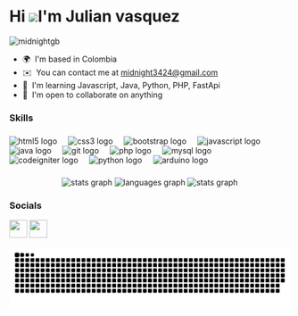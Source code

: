 Hi ![](https://user-images.githubusercontent.com/18350557/176309783-0785949b-9127-417c-8b55-ab5a4333674e.gif)I'm Julian vasquez
======================================================================================================================================
<p align="left"> <img src="https://komarev.com/ghpvc/?username=midnightgb&label=Profile%20views&color=0e75b6&style=flat" alt="midnightgb" /> </p>


* 🌍  I'm based in Colombia
* ✉️  You can contact me at [midnight3424@gmail.com](mailto:midnight3424@gmail.com)
* 🧠  I'm learning Javascript, Java, Python, PHP, FastApi
* 🤝  I'm open to collaborate on anything

### Skills
###

<div align="left">
  <img src="https://cdn.jsdelivr.net/gh/devicons/devicon/icons/html5/html5-original.svg" height="40" alt="html5 logo"  />
  <img width="12" />
  <img src="https://cdn.jsdelivr.net/gh/devicons/devicon/icons/css3/css3-original.svg" height="40" alt="css3 logo"  />
  <img width="12" />
  <img src="https://cdn.jsdelivr.net/gh/devicons/devicon/icons/bootstrap/bootstrap-original.svg" height="40" alt="bootstrap logo"  />
  <img width="12" />
  <img src="https://cdn.jsdelivr.net/gh/devicons/devicon/icons/javascript/javascript-original.svg" height="40" alt="javascript logo"  />
  <img width="12" />
  <img src="https://cdn.jsdelivr.net/gh/devicons/devicon/icons/java/java-original.svg" height="40" alt="java logo"  />
  <img width="12" />
  <img src="https://cdn.simpleicons.org/git/F05032" height="40" alt="git logo"  />
  <img width="12" />
  <img src="https://cdn.simpleicons.org/php/777BB4" height="40" alt="php logo"  />
  <img width="12" />
  <img src="https://cdn.jsdelivr.net/gh/devicons/devicon/icons/mysql/mysql-original.svg" height="40" alt="mysql logo"  />
  <img width="12" />
  <img src="https://cdn.simpleicons.org/codeigniter/EF4223" height="40" alt="codeigniter logo"  />
  <img width="12" />
  <img src="https://cdn.jsdelivr.net/gh/devicons/devicon/icons/python/python-original.svg" height="40" alt="python logo"  />
  <img width="12" />
  <img src="https://cdn.simpleicons.org/arduino/00979D" height="40" alt="arduino logo"  />
</div>

###

<div align="center">
  <img src="https://readme-stats-two-pi.vercel.app/api?username=midnightgb&show_icons=true&include_all_commits=true&hide_border=true&theme=dark&locale=en&hide_border=false&order=1&count_private=true" height="150" alt="stats graph"  />
  <img src="https://readme-stats-two-pi.vercel.app/api/top-langs?username=midnightgb&locale=en&hide_title=false&layout=compact&card_width=320&langs_count=6&theme=dark&hide_border=false&order=2&exclude_repo=AssistantPractice,readme-stats" height="150" alt="languages graph"  />
   <img src="https://github-readme-stats.vercel.app/api/wakatime?username=midnightgb&theme=dark&langs_count=5" height="150" alt="stats graph"/>
</div>

###

### Socials

<p align="left"> 
  <a href="#" rel="noreferrer"><img src="https://raw.githubusercontent.com/danielcranney/readme-generator/main/public/icons/socials/github.svg" width="32" height="32" /></a> 
  <a href="https://www.twitch.tv/midnight_gb" target="_blank" rel="noreferrer"><img src="https://raw.githubusercontent.com/danielcranney/readme-generator/main/public/icons/socials/twitch.svg" width="32" height="32" /></a></p>

  <img src="https://raw.githubusercontent.com/midnightgb/midnightgb/output/snake.svg" alt="????" />
<!---
### Support Me
-->
<!---
<a href="https://www.buymeacoffee.com/midnightgb"><img src="https://cdn.buymeacoffee.com/buttons/v2/default-yellow.png" width="200" /></a>
-->
